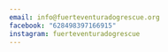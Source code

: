 ```yaml
---
email: info@fuerteventuradogrescue.org
facebook: "628498397166915"
instagram: fuerteventuradogrescue
---
```

